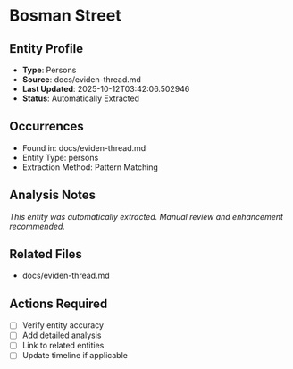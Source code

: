 # Bosman Street

## Entity Profile
- **Type**: Persons
- **Source**: docs/eviden-thread.md
- **Last Updated**: 2025-10-12T03:42:06.502946
- **Status**: Automatically Extracted

## Occurrences
- Found in: docs/eviden-thread.md
- Entity Type: persons
- Extraction Method: Pattern Matching

## Analysis Notes
*This entity was automatically extracted. Manual review and enhancement recommended.*

## Related Files
- docs/eviden-thread.md

## Actions Required
- [ ] Verify entity accuracy
- [ ] Add detailed analysis
- [ ] Link to related entities
- [ ] Update timeline if applicable
